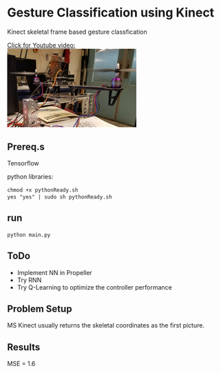 # Gesture Classification using Kinect

Kinect skeletal frame based gesture classfication<br>


[Click for Youtube video:<br>
<img src="https://github.com/ElliotHYLee/AIDrone/blob/master/Images/simplePID.jpg" width="300">](https://www.youtube.com/watch?v=AIXz85A91rk)


## Prereq.s

Tensorflow

python libraries:

```
chmod +x pythonReady.sh
yes "yes" | sudo sh pythonReady.sh
```

## run

```
python main.py
```


## ToDo
- Implement NN in Propeller
- Try RNN
- Try Q-Learning to optimize the controller performance

## Problem Setup

MS Kinect usually returns the skeletal coordinates as the first picture.


## Results
MSE = 1.6

